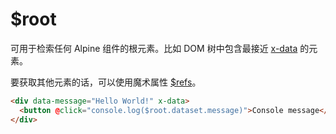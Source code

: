 # $root

可用于检索任何 Alpine 组件的根元素。比如 DOM 树中包含最接近  [x-data](../directives/x-data.md) 的元素。

要获取其他元素的话，可以使用魔术属性 [$refs](/refs.md)。

```html
<div data-message="Hello World!" x-data>
  <button @click="console.log($root.dataset.message)">Console message</button>
</div>
```